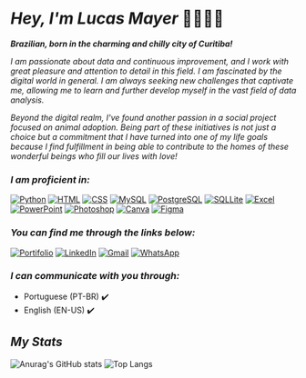 # _Hey, I'm Lucas Mayer_ 🤙🏻🖐🏻
  ***Brazilian, born in the charming and chilly city of Curitiba!***

_I am passionate about data and continuous improvement, and I work with great pleasure and attention to detail in this field. I am fascinated by the digital world in general. I am always seeking new challenges that captivate me, allowing me to learn and further develop myself in the vast field of data analysis._

_Beyond the digital realm, I've found another passion in a social project focused on animal adoption. Being part of these initiatives is not just a choice but a commitment that I have turned into one of my life goals because I find fulfillment in being able to contribute to the homes of these wonderful beings who fill our lives with love!_


### _I am proficient in:_
[![Python](https://img.shields.io/badge/Python-3776AB?style=for-the-badge&logo=python&logoColor=white)]()
[![HTML](https://img.shields.io/badge/HTML-239120?style=for-the-badge&logo=html5&logoColor=white)]()
[![CSS](https://img.shields.io/badge/CSS-239120?&style=for-the-badge&logo=css3&logoColor=white)]()
[![MySQL](https://img.shields.io/badge/MySQL-005C84?style=for-the-badge&logo=mysql&logoColor=white)]()
[![PostgreSQL](https://img.shields.io/badge/PostgreSQL-316192?style=for-the-badge&logo=postgresql&logoColor=white)]()
[![SQLLite](https://img.shields.io/badge/SQLite-07405E?style=for-the-badge&logo=sqlite&logoColor=white)]()
[![Excel](https://img.shields.io/badge/Microsoft_Excel-217346?style=for-the-badge&logo=microsoft-excel&logoColor=white)]()
[![PowerPoint](https://img.shields.io/badge/Microsoft_PowerPoint-B7472A?style=for-the-badge&logo=microsoft-powerpoint&logoColor=white)]()
[![Photoshop](https://img.shields.io/badge/Adobe%20Photoshop-31A8FF?style=for-the-badge&logo=Adobe%20Photoshop&logoColor=black)]()
[![Canva](https://img.shields.io/badge/Canva-%2300C4CC.svg?&style=for-the-badge&logo=Canva&logoColor=white)]()
[![Figma](https://img.shields.io/badge/Figma-F24E1E?style=for-the-badge&logo=figma&logoColor=white)]()

### _You can find me through the links below:_
[![Portifolio](https://img.shields.io/badge/website-000000?style=for-the-badge&logo=About.me&logoColor=white)](https://contatolucasmayer.wixsite.com/lemportifolio)
[![LinkedIn](https://img.shields.io/badge/LinkedIn-0077B5?style=for-the-badge&logo=linkedin&logoColor=white)](https://www.linkedin.com/in/lucasmayer00/)
[![Gmail](https://img.shields.io/badge/Gmail-D14836?style=for-the-badge&logo=gmail&logoColor=white)](https://mail.google.com/mail/u/0/?fs=1&tf=cm&source=mailto&to=contato.lucasmayer@gmail.com)
[![WhatsApp](https://img.shields.io/badge/WhatsApp-25D366?style=for-the-badge&logo=whatsapp&logoColor=white)](https://encurtador.com.br/hVuIR)

### _I can communicate with you through:_
- Portuguese (PT-BR) ✔️
- English (EN-US) ✔️

## _My Stats_
![Anurag's GitHub stats](https://github-readme-stats.vercel.app/api?username=lucasmayeer&show_icons=true&theme=transparent) ![Top Langs](https://github-readme-stats.vercel.app/api/top-langs/?username=lucasmayeer&hide=javascript,html)



